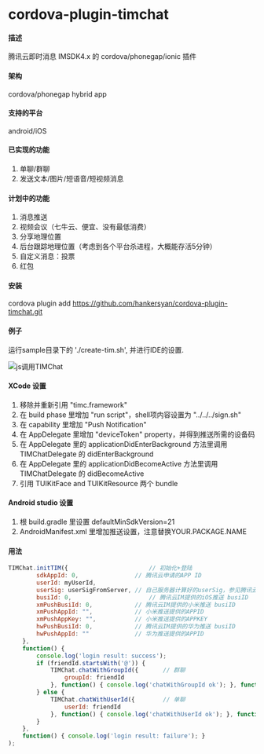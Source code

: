 # cordova-plugin-timchat

#### 描述
腾讯云即时消息 IMSDK4.x 的 cordova/phonegap/ionic 插件

#### 架构
cordova/phonegap hybrid app

#### 支持的平台
android/iOS

#### 已实现的功能

1. 单聊/群聊
2. 发送文本/图片/短语音/短视频消息

#### 计划中的功能

1. 消息推送
2. 视频会议（七牛云、便宜、没有最低消费）
3. 分享地理位置
4. 后台跟踪地理位置（考虑到各个平台杀进程，大概能存活5分钟）
5. 自定义消息：投票
6. 红包

#### 安装

cordova plugin add https://github.com/hankersyan/cordova-plugin-timchat.git


#### 例子
运行sample目录下的 './create-tim.sh', 并进行IDE的设置.

![js调用TIMChat](https://meehealth.oss-cn-shanghai.aliyuncs.com/tim/3eyau6.gif "js调用TIMChat")

#### XCode 设置

1. 移除并重新引用 "timc.framework"
2. 在 build phase 里增加 "run script"，shell项内容设置为 "../../../sign.sh"
3. 在 capability 里增加 "Push Notification"
4. 在 AppDelegate 里增加 "deviceToken" property，并得到推送所需的设备码
5. 在 AppDelegate 里的 applicationDidEnterBackground 方法里调用 TIMChatDelegate 的 didEnterBackground
6. 在 AppDelegate 里的 applicationDidBecomeActive 方法里调用 TIMChatDelegate 的 didBecomeActive
7. 引用 TUIKitFace and TUIKitResource 两个 bundle

#### Android studio 设置 
1. 根 build.gradle 里设置 defaultMinSdkVersion=21 
2. AndroidManifest.xml 里增加推送设置，注意替换YOUR.PACKAGE.NAME
    <permission
        android:name="<YOUR.PACKAGE.NAME>.permission.MIPUSH_RECEIVE"
        android:protectionLevel="signature" />
    <uses-permission android:name="<YOUR.PACKAGE.NAME>.permission.MIPUSH_RECEIVE" />


#### 用法

```javascript
TIMChat.initTIM({						// 初始化+登陆
        sdkAppId: 0,				// 腾讯云申请的APP ID
        userId: myUserId,
        userSig: userSigFromServer, // 自己服务器计算好的userSig，参见腾讯云文档
        busiId: 0,						// 腾讯云IM提供的iOS推送 busiID
        xmPushBusiId: 0,			// 腾讯云IM提供的小米推送 busiID
        xmPushAppId: "",			// 小米推送提供的APPID
        xmPushAppKey: "",			// 小米推送提供的APPKEY
        hwPushBusiId: 0,			// 腾讯云IM提供的华为推送 busiID
        hwPushAppId: ""				// 华为推送提供的APPID
    },
    function() {
        console.log('login result: success');
        if (friendId.startsWith('@')) {
            TIMChat.chatWithGroupId({		// 群聊
                groupId: friendId
            }, function() { console.log('chatWithGroupId ok'); }, function() { console.log('chatWithGroupId fail'); });
        } else {
            TIMChat.chatWithUserId({		// 单聊
                userId: friendId
            }, function() { console.log('chatWithUserId ok'); }, function() { console.log('chatWithUserId fail'); });
        }
    },
    function() { console.log('login result: failure'); }
);
```